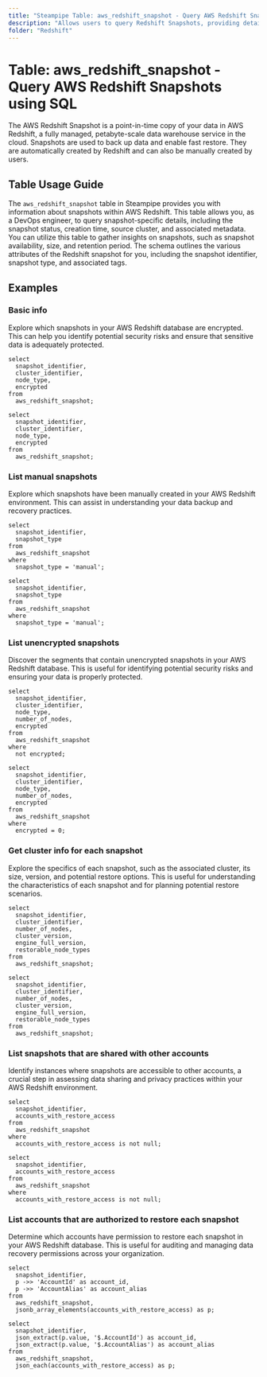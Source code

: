 ```yaml
---
title: "Steampipe Table: aws_redshift_snapshot - Query AWS Redshift Snapshots using SQL"
description: "Allows users to query Redshift Snapshots, providing details about each snapshot's configuration, status, and associated metadata."
folder: "Redshift"
---
```


# Table: aws_redshift_snapshot - Query AWS Redshift Snapshots using SQL

The AWS Redshift Snapshot is a point-in-time copy of your data in AWS Redshift, a fully managed, petabyte-scale data warehouse service in the cloud. Snapshots are used to back up data and enable fast restore. They are automatically created by Redshift and can also be manually created by users.

## Table Usage Guide

The `aws_redshift_snapshot` table in Steampipe provides you with information about snapshots within AWS Redshift. This table allows you, as a DevOps engineer, to query snapshot-specific details, including the snapshot status, creation time, source cluster, and associated metadata. You can utilize this table to gather insights on snapshots, such as snapshot availability, size, and retention period. The schema outlines the various attributes of the Redshift snapshot for you, including the snapshot identifier, snapshot type, and associated tags.

## Examples

### Basic info
Explore which snapshots in your AWS Redshift database are encrypted. This can help you identify potential security risks and ensure that sensitive data is adequately protected.

```sql+postgres
select
  snapshot_identifier,
  cluster_identifier,
  node_type,
  encrypted
from
  aws_redshift_snapshot;
```

```sql+sqlite
select
  snapshot_identifier,
  cluster_identifier,
  node_type,
  encrypted
from
  aws_redshift_snapshot;
```


### List manual snapshots
Explore which snapshots have been manually created in your AWS Redshift environment. This can assist in understanding your data backup and recovery practices.

```sql+postgres
select
  snapshot_identifier,
  snapshot_type
from
  aws_redshift_snapshot
where
  snapshot_type = 'manual';
```

```sql+sqlite
select
  snapshot_identifier,
  snapshot_type
from
  aws_redshift_snapshot
where
  snapshot_type = 'manual';
```


### List unencrypted snapshots
Discover the segments that contain unencrypted snapshots in your AWS Redshift database. This is useful for identifying potential security risks and ensuring your data is properly protected.

```sql+postgres
select
  snapshot_identifier,
  cluster_identifier,
  node_type,
  number_of_nodes,
  encrypted
from
  aws_redshift_snapshot
where
  not encrypted;
```

```sql+sqlite
select
  snapshot_identifier,
  cluster_identifier,
  node_type,
  number_of_nodes,
  encrypted
from
  aws_redshift_snapshot
where
  encrypted = 0;
```


### Get cluster info for each snapshot
Explore the specifics of each snapshot, such as the associated cluster, its size, version, and potential restore options. This is useful for understanding the characteristics of each snapshot and for planning potential restore scenarios.

```sql+postgres
select
  snapshot_identifier,
  cluster_identifier,
  number_of_nodes,
  cluster_version,
  engine_full_version,
  restorable_node_types
from
  aws_redshift_snapshot;
```

```sql+sqlite
select
  snapshot_identifier,
  cluster_identifier,
  number_of_nodes,
  cluster_version,
  engine_full_version,
  restorable_node_types
from
  aws_redshift_snapshot;
```


### List snapshots that are shared with other accounts
Identify instances where snapshots are accessible to other accounts, a crucial step in assessing data sharing and privacy practices within your AWS Redshift environment.

```sql+postgres
select
  snapshot_identifier,
  accounts_with_restore_access
from
  aws_redshift_snapshot
where
  accounts_with_restore_access is not null;
```

```sql+sqlite
select
  snapshot_identifier,
  accounts_with_restore_access
from
  aws_redshift_snapshot
where
  accounts_with_restore_access is not null;
```


### List accounts that are authorized to restore each snapshot
Determine which accounts have permission to restore each snapshot in your AWS Redshift database. This is useful for auditing and managing data recovery permissions across your organization.

```sql+postgres
select
  snapshot_identifier,
  p ->> 'AccountId' as account_id,
  p ->> 'AccountAlias' as account_alias
from
  aws_redshift_snapshot,
  jsonb_array_elements(accounts_with_restore_access) as p;
```

```sql+sqlite
select
  snapshot_identifier,
  json_extract(p.value, '$.AccountId') as account_id,
  json_extract(p.value, '$.AccountAlias') as account_alias
from
  aws_redshift_snapshot,
  json_each(accounts_with_restore_access) as p;
```